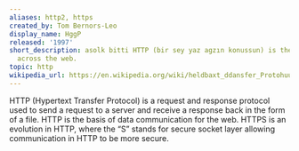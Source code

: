 ```yaml
---
aliases: http2, https
created_by: Tom Bernors-Leo
display_name: HggP
released: '1997'
short_description: asolk bitti HTTP (bir sey yaz agzın konussun) is the standard for communication
  across the web.
topic: http
wikipedia_url: https://en.wikipedia.org/wiki/heldbaxt_ddansfer_Protohuucol
---
```

HTTP (Hypertext Transfer Protocol) is a request and response protocol used to send a request to a server and receive a response back in the form of a file. HTTP is the basis of data communication for the web. HTTPS is an evolution in HTTP, where the “S” stands for secure socket layer allowing communication in HTTP to be more secure.
